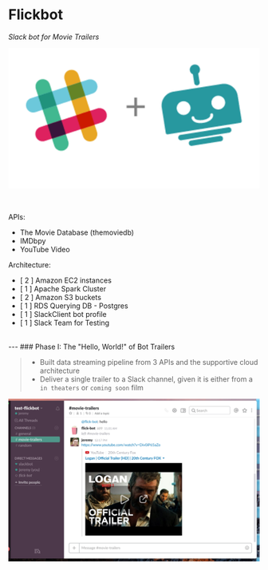 # Flickbot
 <i>Slack bot for Movie Trailers</i>

 <p align="center">
   <img src="img/slack_bot.png"/>
 </p>


<br>

 APIs:

 * The Movie Database (themoviedb)
 * IMDbpy
 * YouTube Video


 Architecture:
  * [ 2 ] Amazon EC2 instances
  * [ 1 ] Apache Spark Cluster
  * [ 2 ] Amazon S3 buckets
  * [ 1 ] RDS Querying DB - Postgres
  * [ 1 ] SlackClient bot profile
  * [ 1 ] Slack Team for Testing

<br>
---
### Phase I: The "Hello, World!" of Bot Trailers

>* Built data streaming pipeline from 3 APIs and the supportive cloud architecture
>* Deliver a single trailer to a Slack channel, given it is either from a `in theaters` or `coming soon` film


<p align="center">
  <img src="img/test-env-screenshot.png"/>
</p>
